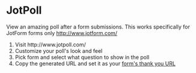 JotPoll
=======

View an amazing poll after a form submissions. This works specifically for JotForm forms only
http://www.jotform.com/
<ol>
<li>Visit http://www.jotpoll.com/</li>
<li>Customize your poll's look and feel</li>
<li>Pick form and select what question to show in the poll</li>
<li>Copy the generated URL and set it as your <a target="_blank" href="http://www.jotform.com/help/211-Setting-Up-the-Thank-You-Page">form's thank you URL</a></li>
</ol>
